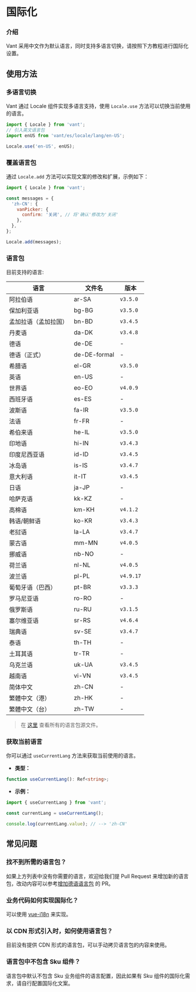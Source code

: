 # 国际化

### 介绍

Vant 采用中文作为默认语言，同时支持多语言切换，请按照下方教程进行国际化设置。

## 使用方法

### 多语言切换

Vant 通过 Locale 组件实现多语言支持，使用 `Locale.use` 方法可以切换当前使用的语言。

```js
import { Locale } from 'vant';
// 引入英文语言包
import enUS from 'vant/es/locale/lang/en-US';

Locale.use('en-US', enUS);
```

### 覆盖语言包

通过 `Locale.add` 方法可以实现文案的修改和扩展，示例如下：

```js
import { Locale } from 'vant';

const messages = {
  'zh-CN': {
    vanPicker: {
      confirm: '关闭', // 将'确认'修改为'关闭'
    },
  },
};

Locale.add(messages);
```

### 语言包

目前支持的语言:

| 语言                 | 文件名       | 版本      |
| -------------------- | ------------ | --------- |
| 阿拉伯语             | ar-SA        | `v3.5.0`  |
| 保加利亚语           | bg-BG        | `v3.5.0`  |
| 孟加拉语（孟加拉国） | bn-BD        | `v3.4.5`  |
| 丹麦语               | da-DK        | `v3.4.8`  |
| 德语                 | de-DE        | -         |
| 德语（正式）         | de-DE-formal | -         |
| 希腊语               | el-GR        | `v3.5.0`  |
| 英语                 | en-US        | -         |
| 世界语               | eo-EO        | `v4.0.9`  |
| 西班牙语             | es-ES        | -         |
| 波斯语               | fa-IR        | `v3.5.0`  |
| 法语                 | fr-FR        | -         |
| 希伯来语             | he-IL        | `v3.5.0`  |
| 印地语               | hi-IN        | `v3.4.3`  |
| 印度尼西亚语         | id-ID        | `v3.4.5`  |
| 冰岛语               | is-IS        | `v3.4.7`  |
| 意大利语             | it-IT        | `v3.4.5`  |
| 日语                 | ja-JP        | -         |
| 哈萨克语             | kk-KZ        | -         |
| 高棉语               | km-KH        | `v4.1.2`  |
| 韩语/朝鲜语          | ko-KR        | `v3.4.3`  |
| 老挝语               | la-LA        | `v3.4.7`  |
| 蒙古语               | mm-MN        | `v4.0.5`  |
| 挪威语               | nb-NO        | -         |
| 荷兰语               | nl-NL        | `v4.0.5`  |
| 波兰语               | pl-PL        | `v4.9.17` |
| 葡萄牙语（巴西）     | pt-BR        | `v3.3.3`  |
| 罗马尼亚语           | ro-RO        | -         |
| 俄罗斯语             | ru-RU        | `v3.1.5`  |
| 塞尔维亚语           | sr-RS        | `v4.6.4`  |
| 瑞典语               | sv-SE        | `v3.4.7`  |
| 泰语                 | th-TH        | -         |
| 土耳其语             | tr-TR        | -         |
| 乌克兰语             | uk-UA        | `v3.4.5`  |
| 越南语               | vi-VN        | `v3.4.5`  |
| 简体中文             | zh-CN        | -         |
| 繁體中文（港）       | zh-HK        | -         |
| 繁體中文（台）       | zh-TW        | -         |

> 在 [这里](https://github.com/vant-ui/vant/tree/main/packages/vant/src/locale/lang) 查看所有的语言包源文件。

### 获取当前语言

你可以通过 `useCurrentLang` 方法来获取当前使用的语言。

- **类型：**

```ts
function useCurrentLang(): Ref<string>;
```

- **示例：**

```ts
import { useCurrentLang } from 'vant';

const currentLang = useCurrentLang();

console.log(currentLang.value); // --> 'zh-CN'
```

## 常见问题

### 找不到所需的语言包？

如果上方列表中没有你需要的语言，欢迎给我们提 Pull Request 来增加新的语言包，改动内容可以参考[增加德语语言包](https://github.com/vant-ui/vant/pull/7245) 的 PR。

### 业务代码如何实现国际化？

可以使用 [vue-i18n](https://github.com/intlify/vue-i18n) 来实现。

### 以 CDN 形式引入时，如何使用语言包？

目前没有提供 CDN 形式的语言包，可以手动拷贝语言包的内容来使用。

### 语言包中不包含 Sku 组件？

语言包中默认不包含 Sku 业务组件的语言配置，因此如果有 Sku 组件的国际化需求，请自行配置国际化文案。
